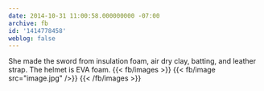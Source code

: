 ```yaml
---
date: 2014-10-31 11:00:58.000000000 -07:00
archive: fb
id: '1414778458'
weblog: false
---
```


She made the sword from insulation foam, air dry clay, batting, and leather strap. The helmet is EVA foam.
{{< fb/images >}}
{{< fb/image src="image.jpg" />}}
{{< /fb/images >}}

